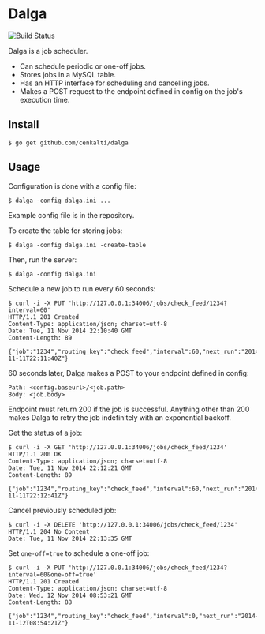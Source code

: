 Dalga
=====

[![Build Status](https://travis-ci.org/cenkalti/dalga.png)](https://travis-ci.org/cenkalti/dalga)

Dalga is a job scheduler.

- Can schedule periodic or one-off jobs.
- Stores jobs in a MySQL table.
- Has an HTTP interface for scheduling and cancelling jobs.
- Makes a POST request to the endpoint defined in config on the job's execution time.

Install
-------

    $ go get github.com/cenkalti/dalga

Usage
-----

Configuration is done with a config file:

    $ dalga -config dalga.ini ...

Example config file is in the repository.

To create the table for storing jobs:

    $ dalga -config dalga.ini -create-table

Then, run the server:

    $ dalga -config dalga.ini

Schedule a new job to run every 60 seconds:

    $ curl -i -X PUT 'http://127.0.0.1:34006/jobs/check_feed/1234?interval=60'
    HTTP/1.1 201 Created
    Content-Type: application/json; charset=utf-8
    Date: Tue, 11 Nov 2014 22:10:40 GMT
    Content-Length: 89

    {"job":"1234","routing_key":"check_feed","interval":60,"next_run":"2014-11-11T22:11:40Z"}

60 seconds later, Dalga makes a POST to your endpoint defined in config:

    Path: <config.baseurl>/<job.path>
    Body: <job.body>

Endpoint must return 200 if the job is successful.
Anything other than 200 makes Dalga to retry the job indefinitely with an exponential backoff.

Get the status of a job:

    $ curl -i -X GET 'http://127.0.0.1:34006/jobs/check_feed/1234'
    HTTP/1.1 200 OK
    Content-Type: application/json; charset=utf-8
    Date: Tue, 11 Nov 2014 22:12:21 GMT
    Content-Length: 89

    {"job":"1234","routing_key":"check_feed","interval":60,"next_run":"2014-11-11T22:12:41Z"}

Cancel previously scheduled job:

    $ curl -i -X DELETE 'http://127.0.0.1:34006/jobs/check_feed/1234'
    HTTP/1.1 204 No Content
    Date: Tue, 11 Nov 2014 22:13:35 GMT

Set `one-off=true` to schedule a one-off job:

    $ curl -i -X PUT 'http://127.0.0.1:34006/jobs/check_feed/1234?interval=60&one-off=true'
    HTTP/1.1 201 Created
    Content-Type: application/json; charset=utf-8
    Date: Wed, 12 Nov 2014 08:53:21 GMT
    Content-Length: 88

    {"job":"1234","routing_key":"check_feed","interval":0,"next_run":"2014-11-12T08:54:21Z"}
